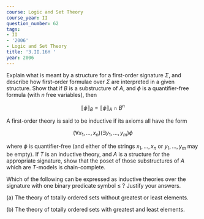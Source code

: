 ```yaml
---
course: Logic and Set Theory
course_year: II
question_number: 62
tags:
- II
- '2006'
- Logic and Set Theory
title: '3.II.16H '
year: 2006
---
```



Explain what is meant by a structure for a first-order signature $\Sigma$, and describe how first-order formulae over $\Sigma$ are interpreted in a given structure. Show that if $B$ is a substructure of $A$, and $\phi$ is a quantifier-free formula (with $n$ free variables), then

$$\llbracket \phi \rrbracket_{B}=\llbracket \phi \rrbracket_{A} \cap B^{n}$$

A first-order theory is said to be inductive if its axioms all have the form

$$\left(\forall x_{1}, \ldots, x_{n}\right)\left(\exists y_{1}, \ldots, y_{m}\right) \phi$$

where $\phi$ is quantifier-free (and either of the strings $x_{1}, \ldots, x_{n}$ or $y_{1}, \ldots, y_{m}$ may be empty). If $T$ is an inductive theory, and $A$ is a structure for the appropriate signature, show that the poset of those substructures of $A$ which are $T$-models is chain-complete.

Which of the following can be expressed as inductive theories over the signature with one binary predicate symbol $\leqslant$ ? Justify your answers.

(a) The theory of totally ordered sets without greatest or least elements.

(b) The theory of totally ordered sets with greatest and least elements.